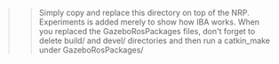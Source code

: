>> Simply copy and replace this directory on top of the NRP.
>> Experiments is added merely to show how IBA works.
>> When you replaced the GazeboRosPackages files, don't forget to delete build/ and devel/ directories and then run a catkin_make under GazeboRosPackages/
